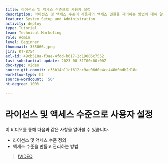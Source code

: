 ```yaml
---
title: 라이선스 및 액세스 수준으로 사용자 설정
description: 라이선스 및 액세스 수준이 사용자의 액세스 권한을 제어하는 방법에 대해 알아봅니다. 시스템에서 작업 역할이 사용되는 방법에 대해 알아봅니다.
feature: System Setup and Administration
activity: deploy
type: Tutorial
team: Technical Marketing
role: Admin
level: Beginner
thumbnail: 335066.jpeg
jira: KT-8754
exl-id: 49cb518a-f3ae-4fdd-b617-2c19006c7552
last-substantial-update: 2023-08-31T00:00:00Z
doc-type: video
source-git-commit: c33b14b11cf612cc9ae06d0e4cc446d0bdb2d18e
workflow-type: ht
source-wordcount: '56'
ht-degree: 100%

---
```


# 라이선스 및 액세스 수준으로 사용자 설정

이 비디오를 통해 다음과 같은 사항을 알아볼 수 있습니다.

* 라이선스 및 액세스 수준 정의
* 액세스 수준을 만들고 관리하는 방법

>[!VIDEO](https://video.tv.adobe.com/v/335066/?quality=12&learn=on)
